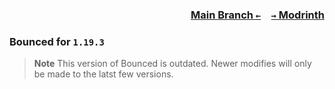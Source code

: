 ### <p align=right>[Main Branch `←`](https://github.com/Krlite/Bounced)&emsp;[`→` Modrinth](https://modrinth.com/mod/bounced)</p>

### Bounced for `1.19.3`

> **Note**
> This version of Bounced is outdated. Newer modifies will only be made to the latst few versions.
